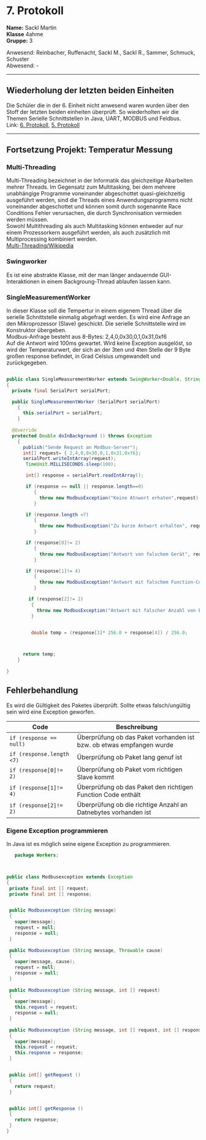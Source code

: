 # 7. Protokoll  
**Name:** Sackl Martin   
**Klasse** 4ahme    
**Gruppe:** 3

Anwesend: Reinbacher, Ruffenacht, Sackl M., Sackl R., Sammer, Schmuck, Schuster   
Abwesend: -  
*******************************************************************************************************************************************  
## Wiederholung der letzten beiden Einheiten  
Die Schüler die in der 6. Einheit nicht anwesend waren wurden über den Stoff der letzten beiden einheiten überprüft. So wiederholten wir die Themen Serielle Schnittstellen in Java, UART, MODBUS und Feldbus.  
Link: [6. Protokoll](https://github.com/HTLMechatronics/m14-la1-sx/blob/sacrom14/sacrom14/LaborprotokollUE6.md), [5. Protokoll](https://github.com/HTLMechatronics/m14-la1-sx/blob/sacmam14/sacmam14/Protokoll5.md)  
*******************************************************************************************************************************************  
## Fortsetzung Projekt: Temperatur Messung  
### Multi-Threading  
Multi-Threading bezeichnet in der Informatik das gleichzeitige Abarbeiten mehrer Threads. 
Im Gegensatz zum Multitasking, bei dem mehrere unabhängige Programme voneinander abgeschottet quasi-gleichzeitig ausgeführt werden, sind die Threads eines Anwendungsprogramms nicht voneinander abgeschottet und können somit durch sogenannte Race Conditions Fehler verursachen, die durch Synchronisation vermieden werden müssen.  
Sowohl Multithreading als auch Multitasking können entweder auf nur einem Prozessorkern ausgeführt werden, als auch zusätzlich mit Multiprocessing kombiniert werden.  
[Multi-Threading/Wikipedia](https://de.wikipedia.org/wiki/Multithreading)  

### Swingworker  
Es ist eine abstrakte Klasse, mit der man länger andauernde GUI-Interaktionen in einem Backgroung-Thread ablaufen lassen kann.  

### SingleMeasurementWorker  
In dieser Klasse soll die Tempertur in einem eigenem Thread über die serielle Schnittstelle einmalig abgefragt werden. Es wird eine Anfrage an den Mikroprozessor (Slave) geschickt. Die serielle Schnittstelle wird im Konstruktor übergeben.  
Modbus-Anfrage besteht aus 8-Bytes: 2,4,0,0x30,0,1,0x31,0xf6  
Auf die Antwort wird 100ms gewartet. Wird keine Exception ausgelöst, so wird der Temperaturwert, der sich an der 3ten und 4ten Stelle der 9 Byte großen response befindet, in Grad Celsius umgewandelt und zurückgegeben.  
```java

public class SingleMeasurementWorker extends SwingWorker<Double, String>
{
  private final SerialPort serialPort;

  public SingleMeasurementWorker (SerialPort serialPort)
    {
      this.serialPort = serialPort;
    }
  
  @Override
  protected Double doInBackground () throws Exception
    {
      publish("Sende Request an Modbus-Server");
      int[] request= { 2,4,0,0x30,0,1,0x31,0xf6};
      serialPort.writeIntArray(request);
       TimeUnit.MILLISECONDS.sleep(100);

       int[] response = serialPort.readIntArray();

       if (response == null || response.length==0)
          { 
            throw new ModbusException("Keine Atnwort erhaten",request);
          }

       if (response.length <7)
          {
            throw new ModbusException("Zu kurze Antwort erhalten", request, response);
          }

       if (response[0]!= 2)
          {
            throw new ModbusException("Antwort von falschem Gerät", request, response);
          }

       if (response[1]!= 4)
          {
            throw new ModbusException("Antwort mit falschem Function-Code", request, response);
          }

        if (response[2]!= 2)
         {
           throw new ModbusException("Antwort mit falscher Anzahl von Bytes", request, response);
         }


         double temp = (response[3]* 256.0 + response[4]) / 256.0;



      return temp;
    }
  
}
```  

## Fehlerbehandlung  
Es wird die Gültigkeit des Paketes überprüft. Sollte etwas falsch/ungültig sein wird eine Exception geworfen.  

Code | Beschreibung  
--- | ---  
```if (response == null) ``` | Überprüfung ob das Paket vorhanden ist bzw. ob etwas empfangen wurde  
```if (response.length <7) ``` | Überprüfung ob Paket lang genuf ist  
```if (response[0]!= 2) ``` | Überprüfung ob Paket vom richtigen Slave kommt  
```if (response[1]!= 4) ``` | Überprüfung ob das Paket den richtigen Function Code enthält  
```if (response[2]!= 2) ``` | Überprüfung ob die richtige Anzahl an Datnebytes vorhanden ist  

### Eigene Exception programmieren  
In Java ist es möglich seine eigene Exception zu programmieren.  
 ```java  
    package Workers;



public class Modbusexception extends Exception
{
  private final int [] request;
  private final int [] response;  


  public Modbusexception (String message)
  {
    super(message);
    request = null;
    response = null;
  }
  
  public Modbusexception (String message, Throwable cause)
  {
    super(message, cause);
    request = null;
    response = null;
  }
  
  public Modbusexception (String message, int [] request)
  {
    super(message);
    this.request = request;
    response = null;
  }
  
  public Modbusexception (String message, int [] request, int [] response)
  {
    super(message);
    this.request = request;
    this.response = response;
  }


  public int[] getRequest ()
  {
    return request;
  }


  public int[] getResponse ()
  {
    return response;
  }
 }
 ```  
